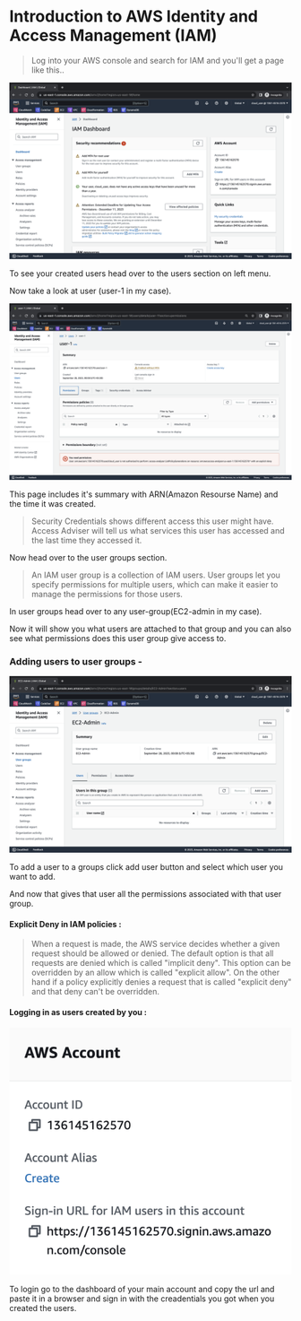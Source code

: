 # Introduction to AWS Identity and Access Management (IAM)

> Log into your AWS console and search for IAM and you'll get a page like this..

![Alt text](/Photos/IAM-dashboard.png)

To see your created users head over to the users section on left menu.

Now take a look at user (user-1 in my case).

![Alt text](/Photos/user-summary.png)

This page includes it's summary with ARN(Amazon Resourse Name) and the time it was created.

> Security Credentials shows different access this user might have.
> Access Adviser will tell us what services this user has accessed and the last time they accessed it.

Now head over to the user groups section.

> An IAM user group is a collection of IAM users. User groups let you specify permissions for multiple users, which can make it easier to manage the permissions for those users.

In user groups head over to any user-group(EC2-admin in my case).

Now it will show you what users are attached to that group and you can also see what permissions does this user group give access to.

### Adding users to user groups -

![Alt text](/Photos/user-grp-page.png)

To add a user to a groups click add user button and select which user you want to add.

And now that gives that user all the permissions associated with that user group.

#### Explicit Deny in IAM policies :

> When a request is made, the AWS service decides whether a given request should be allowed or denied. The default option is that all requests are denied which is called "implicit deny". This option can be overridden by an allow which is called "explicit allow". On the other hand if a policy explicitly denies a request that is called "explicit deny" and that deny can't be overridden.

#### Logging in as users created by you :

![Alt text](/Photos/dashboard-iam.png)

To login go to the dashboard of your main account and copy the url and paste it in a browser and sign in with the creadentials you got when you created the users.
